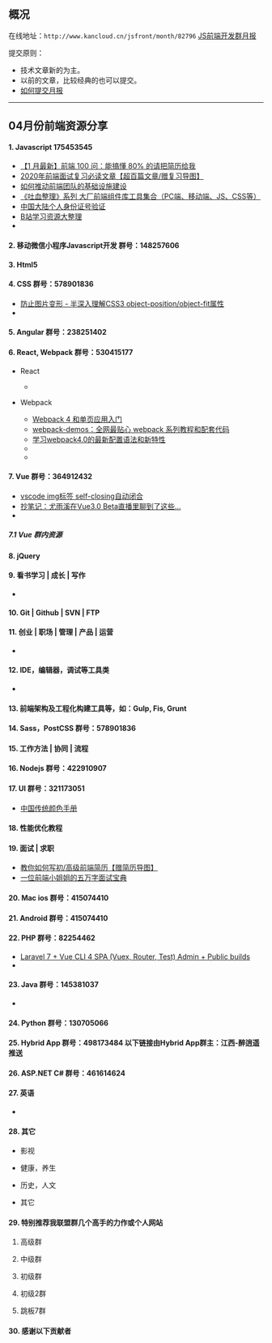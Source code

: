 ## 概况

在线地址：`http://www.kancloud.cn/jsfront/month/82796` [JS前端开发群月报](http://www.kancloud.cn/jsfront/month/82796)


提交原则：

- 技术文章新的为主。
- 以前的文章，比较经典的也可以提交。
- [如何提交月报](http://www.kancloud.cn/jsfront/month/227309)

---


## 04月份前端资源分享
#### 1. Javascript 175453545
- [【1 月最新】前端 100 问：能搞懂 80% 的请把简历给我](https://juejin.im/post/5d23e750f265da1b855c7bbe)
- [2020年前端面试复习必读文章【超百篇文章/赠复习导图】](https://juejin.im/post/5e8b163ff265da47ee3f54a6)
- [如何推动前端团队的基础设施建设](https://juejin.im/post/5e6db1da51882549076208da)
- [《吐血整理》系列 大厂前端组件库工具集合（PC端、移动端、JS、CSS等）](https://juejin.im/entry/5e7bf0b16fb9a00949456b38)
- [中国大陆个人身份证号验证](https://github.com/mc-zone/IDValidator)
- [B站学习资源大整理](https://zhuanlan.zhihu.com/p/110980334)
- []()

#### 2. 移动微信小程序Javascript开发 群号：148257606


#### 3. Html5


#### 4. CSS  群号：578901836
- [防止图片变形 - 半深入理解CSS3 object-position/object-fit属性](https://www.zhangxinxu.com/wordpress/2015/03/css3-object-position-object-fit/)
- []()

#### 5. Angular 群号：238251402

#### 6. React, Webpack 群号：530415177
- React
  
  - []()
  
- Webpack

  - [Webpack 4 和单页应用入门](https://github.com/wallstreetcn/webpack-and-spa-guide)
  - [webpack-demos：全网最贴心 webpack 系列教程和配套代码](https://github.com/dongyuanxin/webpack-demos)
  - [学习webpack4.0的最新配置语法和新特性](https://github.com/wlx200510/webpack4.x-learn)
  - []()
  - []()


#### 7. Vue 群号：364912432
- [vscode img标签 self-closing自动闭合](https://github.com/vuejs/eslint-plugin-vue/blob/master/docs/rules/html-self-closing.md)
- [抄笔记：尤雨溪在Vue3.0 Beta直播里聊到了这些…](https://juejin.im/post/5e9f6b3251882573a855cd52)
- []()

##### 7.1 Vue 群内资源


#### 8. jQuery

#### 9. 看书学习 | 成长 | 写作
- []()

#### 10. Git | Github | SVN | FTP

#### 11. 创业 | 职场 | 管理 | 产品 | 运营
- []()

#### 12. IDE，编辑器，调试等工具类
- []()

#### 13. 前端架构及工程化构建工具等，如：Gulp, Fis, Grunt

#### 14. Sass，PostCSS  群号：578901836

#### 15. 工作方法 | 协同 | 流程

#### 16. Nodejs 群号：422910907

#### 17. UI 群号：321173051
- [中国传统颜色手册](https://colors.ichuantong.cn/)

#### 18. 性能优化教程

#### 19. 面试 | 求职
- [教你如何写初/高级前端简历【赠简历导图】](https://juejin.im/post/5e91a0a4518825739837bf84)
- [一位前端小姐姐的五万字面试宝典](https://juejin.im/entry/5e91b13d6fb9a03c860b773f)

#### 20. Mac ios 群号：415074410

#### 21. Android 群号：415074410

#### 22. PHP 群号：82254462
- [Laravel 7 + Vue CLI 4 SPA (Vuex, Router, Test) Admin + Public builds](https://github.com/starkovsky/laravel-vue-cli)
- []()

#### 23. Java 群号：145381037
- []()

#### 24. Python 群号：130705066

#### 25. Hybrid App 群号：498173484 以下链接由Hybrid App群主：江西-醉逍遥推送

#### 26. ASP.NET C# 群号：461614624

#### 27. 英语
- []()

#### 28. 其它

- 影视


- 健康，养生


- 历史，人文


- 其它

  


#### 29. 特别推荐我联盟群几个高手的力作或个人网站

1. 高级群



2. 中级群


3. 初级群

4. 初级2群


5. 跳板7群


#### 30. 感谢以下贡献者


